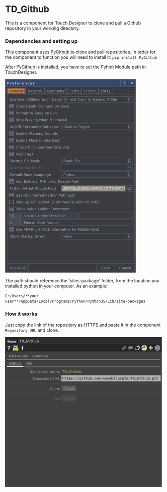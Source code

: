 # TD_Github

This is a component for Touch Designer to clone and pull a Github repository in your working directory.

### Dependencies and setting up

This component uses [PyGithub](https://github.com/PyGithub/PyGithub) to clone and pull repositories. In order for the component to function you will need to install it:
`pip install PyGithub`


After PyGithub is installed, you have to set the Pyhon Module path in TouchDesigner.

![](Documentation/preferences.jpg)

The path should reference the 'sites-package' folder, from the location you installed python in your computer. As an example:

`C:/Users/**your user**/AppData/Local/Programs/Python/Python35/Lib/site-packages`


### How it works

Just copy the link of the repository as HTTPS and paste it in the component `Repository URL` and clone.

![](Documentation/pastelink.jpg)
